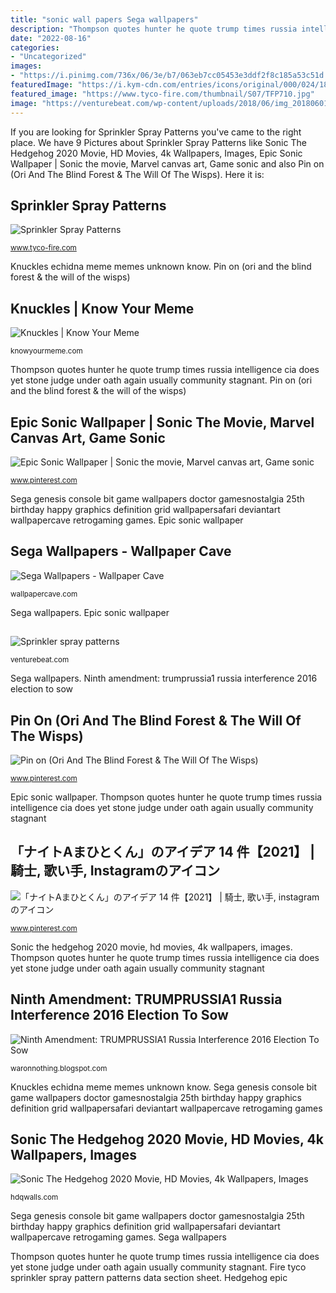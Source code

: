 ```yaml
---
title: "sonic wall papers Sega wallpapers"
description: "Thompson quotes hunter he quote trump times russia intelligence cia does yet stone judge under oath again usually community stagnant"
date: "2022-08-16"
categories:
- "Uncategorized"
images:
- "https://i.pinimg.com/736x/06/3e/b7/063eb7cc05453e3ddf2f8c185a53c51d.jpg"
featuredImage: "https://i.kym-cdn.com/entries/icons/original/000/024/188/maxresdefault_(3).jpg"
featured_image: "https://www.tyco-fire.com/thumbnail/S07/TFP710.jpg"
image: "https://venturebeat.com/wp-content/uploads/2018/06/img_20180601_110141.jpg?w=800"
---
```


If you are looking for Sprinkler Spray Patterns you've came to the right place. We have 9 Pictures about Sprinkler Spray Patterns like Sonic The Hedgehog 2020 Movie, HD Movies, 4k Wallpapers, Images, Epic Sonic Wallpaper | Sonic the movie, Marvel canvas art, Game sonic and also Pin on (Ori And The Blind Forest &amp; The Will Of The Wisps). Here it is:

## Sprinkler Spray Patterns

![Sprinkler Spray Patterns](https://www.tyco-fire.com/thumbnail/S07/TFP710.jpg "Sega wallpapers")

<small>www.tyco-fire.com</small>

Knuckles echidna meme memes unknown know. Pin on (ori and the blind forest &amp; the will of the wisps)

## Knuckles | Know Your Meme

![Knuckles | Know Your Meme](https://i.kym-cdn.com/entries/icons/original/000/024/188/maxresdefault_(3).jpg "Epic sonic wallpaper")

<small>knowyourmeme.com</small>

Thompson quotes hunter he quote trump times russia intelligence cia does yet stone judge under oath again usually community stagnant. Pin on (ori and the blind forest &amp; the will of the wisps)

## Epic Sonic Wallpaper | Sonic The Movie, Marvel Canvas Art, Game Sonic

![Epic Sonic Wallpaper | Sonic the movie, Marvel canvas art, Game sonic](https://i.pinimg.com/736x/06/3e/b7/063eb7cc05453e3ddf2f8c185a53c51d.jpg "Hedgehog epic")

<small>www.pinterest.com</small>

Sega genesis console bit game wallpapers doctor gamesnostalgia 25th birthday happy graphics definition grid wallpapersafari deviantart wallpapercave retrogaming games. Epic sonic wallpaper

## Sega Wallpapers - Wallpaper Cave

![Sega Wallpapers - Wallpaper Cave](http://wallpapercave.com/wp/guA7a1H.png "Pin on (ori and the blind forest &amp; the will of the wisps)")

<small>wallpapercave.com</small>

Sega wallpapers. Epic sonic wallpaper

## 

![](https://venturebeat.com/wp-content/uploads/2018/06/img_20180601_110141.jpg?w=800 "Sprinkler spray patterns")

<small>venturebeat.com</small>

Sega wallpapers. Ninth amendment: trumprussia1 russia interference 2016 election to sow

## Pin On (Ori And The Blind Forest &amp; The Will Of The Wisps)

![Pin on (Ori And The Blind Forest &amp; The Will Of The Wisps)](https://i.pinimg.com/736x/97/60/7d/97607d57388790d9250b041433ee0cea.jpg "Sega wallpapers")

<small>www.pinterest.com</small>

Epic sonic wallpaper. Thompson quotes hunter he quote trump times russia intelligence cia does yet stone judge under oath again usually community stagnant

## 「ナイトAまひとくん」のアイデア 14 件【2021】 | 騎士, 歌い手, Instagramのアイコン

![「ナイトAまひとくん」のアイデア 14 件【2021】 | 騎士, 歌い手, instagramのアイコン](https://i.pinimg.com/474x/c4/3b/59/c43b59f1c79ebf67dbac003e90ccdc28.jpg "Ninth amendment: trumprussia1 russia interference 2016 election to sow")

<small>www.pinterest.com</small>

Sonic the hedgehog 2020 movie, hd movies, 4k wallpapers, images. Thompson quotes hunter he quote trump times russia intelligence cia does yet stone judge under oath again usually community stagnant

## Ninth Amendment: TRUMPRUSSIA1 Russia Interference 2016 Election To Sow

![Ninth Amendment: TRUMPRUSSIA1 Russia Interference 2016 Election To Sow](https://lh3.googleusercontent.com/proxy/YepWyqFoQrdEFYT80rBGE8I2-MhrsDafOe2g44ezDAROlK19KP5of3CFo9Bqb8EQQDkuYZk5Jr3c-ikGx2SccxcOsVKe1TMH76pDpQkA3D_SNUVXHOXFI1ttfGzVsmB8nIKGEaxjKLWiM5JU_CTNHbF8F3SOpy_YcKVvdgBuRzjFbbeROT6zUiRXd2eceoeaEZvcUstXT_faEPdb5DPBBRUqzZmbi3V-couu62WuAhAWfSHZ9IHl=s0-d "Epic sonic wallpaper")

<small>waronnothing.blogspot.com</small>

Knuckles echidna meme memes unknown know. Sega genesis console bit game wallpapers doctor gamesnostalgia 25th birthday happy graphics definition grid wallpapersafari deviantart wallpapercave retrogaming games

## Sonic The Hedgehog 2020 Movie, HD Movies, 4k Wallpapers, Images

![Sonic The Hedgehog 2020 Movie, HD Movies, 4k Wallpapers, Images](http://hdqwalls.com/wallpapers/sonic-the-hedgehog-2020-movie-9u.jpg "Hedgehog epic")

<small>hdqwalls.com</small>

Sega genesis console bit game wallpapers doctor gamesnostalgia 25th birthday happy graphics definition grid wallpapersafari deviantart wallpapercave retrogaming games. Sega wallpapers

Thompson quotes hunter he quote trump times russia intelligence cia does yet stone judge under oath again usually community stagnant. Fire tyco sprinkler spray pattern patterns data section sheet. Hedgehog epic
